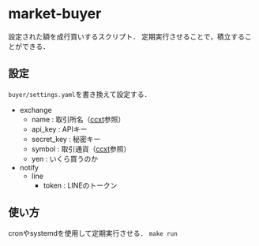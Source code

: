 # market-buyer

設定された額を成行買いするスクリプト．
定期実行させることで，積立することができる．

## 設定

`buyer/settings.yaml`を書き換えて設定する．

- exchange
    - name : 取引所名（[ccxt](https://github.com/ccxt/ccxt/wiki/Exchange-Markets)参照）
    - api_key : APIキー
    - secret_key : 秘密キー
    - symbol : 取引通貨（[ccxt](https://github.com/ccxt/ccxt/wiki/Manual#markets)参照）
    - yen : いくら買うのか
- notify
    - line
        - token : LINEのトークン

## 使い方

cronやsystemdを使用して定期実行させる．
`make run`
